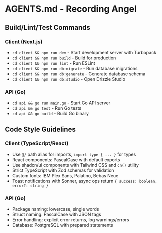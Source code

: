 # AGENTS.md - Recording Angel

## Build/Lint/Test Commands

### Client (Next.js)
- `cd client && npm run dev` - Start development server with Turbopack
- `cd client && npm run build` - Build for production
- `cd client && npm run lint` - Run ESLint
- `cd client && npm run db:migrate` - Run database migrations
- `cd client && npm run db:generate` - Generate database schema
- `cd client && npm run db:studio` - Open Drizzle Studio

### API (Go)
- `cd api && go run main.go` - Start Go API server
- `cd api && go test` - Run Go tests
- `cd api && go build` - Build Go binary

## Code Style Guidelines

### Client (TypeScript/React)
- Use `@/` path alias for imports, `import type { ... }` for types
- React components: PascalCase with default exports
- Use shadcn/ui components with Tailwind CSS and `cn()` utility
- Strict TypeScript with Zod schemas for validation
- Custom fonts: IBM Plex Sans, Palatino, Bebas Neue
- Toast notifications with Sonner, async ops return `{ success: boolean, error?: string }`

### API (Go)
- Package naming: lowercase, single words
- Struct naming: PascalCase with JSON tags
- Error handling: explicit error returns, log warnings/errors
- Database: PostgreSQL with prepared statements